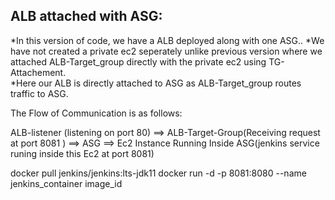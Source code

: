 ALB attached with ASG:
---------------------

*In this version of code, we have a ALB deployed along with one ASG..
*We have not created a private ec2 seperately unlike previous version where we attached ALB-Target_group directly with the private ec2 using TG-Attachement.  
*Here our ALB is directly attached to ASG as ALB-Target_group routes traffic to ASG.

The Flow of Communication is as follows:

ALB-listener (listening on port 80) ==> ALB-Target-Group(Receiving request at port 8081 ) ==> ASG  ==> Ec2 Instance Running Inside ASG(jenkins service runing inside this Ec2 at port 8081)

docker pull jenkins/jenkins:lts-jdk11
docker run -d -p 8081:8080 --name jenkins_container image_id
